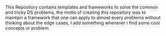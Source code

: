 This Repository contains templates and frameworks to solve the common and tricky DS problems, the motto of creating this repository was to maintain a framework that one can apply to almost every problems without thinking about the edge cases, I add something whenever i find some cool concepts or problem.
